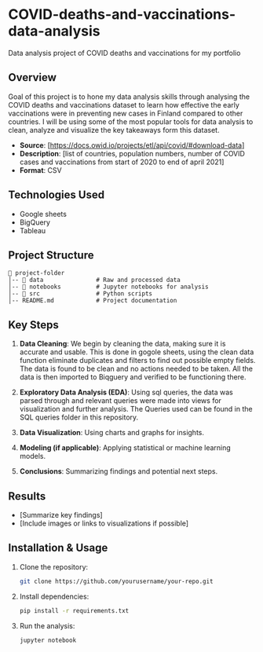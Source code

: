 # COVID-deaths-and-vaccinations-data-analysis
Data analysis project of COVID deaths and vaccinations for my portfolio

## Overview
Goal of this project is to hone my data analysis skills through analysing the COVID deaths and vaccinations dataset to learn how effective the early vaccinations were in preventing new cases in Finland compared to other countries. I will be using some of the most popular tools for data analysis to clean, analyze and visualize the key takeaways form this dataset.
- **Source**: [https://docs.owid.io/projects/etl/api/covid/#download-data]
- **Description**: [list of countries, population numbers, number of COVID cases and vaccinations from start of 2020 to end of april 2021]
- **Format**: CSV

## Technologies Used
- Google sheets
- BigQuery
- Tableau

## Project Structure
```
📂 project-folder
│-- 📂 data               # Raw and processed data
│-- 📂 notebooks          # Jupyter notebooks for analysis
│-- 📂 src                # Python scripts
│-- README.md            # Project documentation
```

## Key Steps
1. **Data Cleaning**: We begin by cleaning the data, making sure it is accurate and usable. This is done in gogole sheets, using the clean data function eliminate duplicates and filters to find out possible empty fields. The data is found to be clean and no actions needed to be taken. All the data is then imported to Biqguery and verified to be functioning there.

2. **Exploratory Data Analysis (EDA)**: Using sql queries, the data was parsed through and relevant queries were made into views for visualization and further analysis. The Queries used can be found in the SQL queries folder in this repository.
   
5. **Data Visualization**: Using charts and graphs for insights.
6. **Modeling (if applicable)**: Applying statistical or machine learning models.
7. **Conclusions**: Summarizing findings and potential next steps.

## Results
- [Summarize key findings]
- [Include images or links to visualizations if possible]

## Installation & Usage
1. Clone the repository:
   ```bash
   git clone https://github.com/yourusername/your-repo.git
   ```
2. Install dependencies:
   ```bash
   pip install -r requirements.txt
   ```
3. Run the analysis:
   ```bash
   jupyter notebook
   ```
